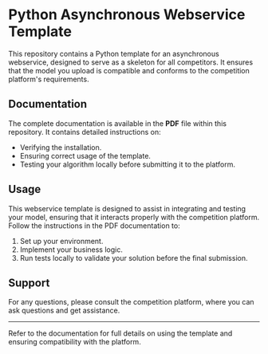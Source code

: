 # Python Asynchronous Webservice Template

This repository contains a Python template for an asynchronous webservice, designed to serve as a skeleton for all competitors. It ensures that the model you upload is compatible and conforms to the competition platform's requirements.

## Documentation

The complete documentation is available in the **PDF** file within this repository. It contains detailed instructions on:

- Verifying the installation.
- Ensuring correct usage of the template.
- Testing your algorithm locally before submitting it to the platform.

## Usage

This webservice template is designed to assist in integrating and testing your model, ensuring that it interacts properly with the competition platform. Follow the instructions in the PDF documentation to:

1. Set up your environment.
2. Implement your business logic.
3. Run tests locally to validate your solution before the final submission.

## Support

For any questions, please consult the competition platform, where you can ask questions and get assistance.

---

Refer to the documentation for full details on using the template and ensuring compatibility with the platform.

